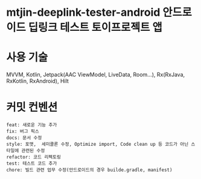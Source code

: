 # mtjin-deeplink-tester-android 안드로이드 딥링크 테스트 토이프로젝트 앱 


# 사용 기술
MVVM, Kotlin, Jetpack(AAC ViewModel, LiveData, Room...), Rx(RxJava, RxKotlin, RxAndroid), Hilt


# 커밋 컨벤션
```
feat: 새로운 기능 추가 
fix: 버그 픽스 
docs: 문서 수정
style: 포맷,  세미콜론 수정, Optimize import, Code clean up 등 코드가 아닌 스타일에 관련된 수정 
refactor: 코드 리펙토링
test: 테스트 코드 추가
chore: 빌드 관련 업무 수정(안드로이드의 경우 builde.gradle, manifest)
```

